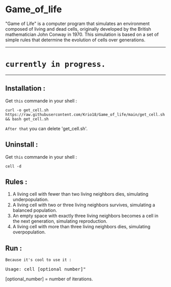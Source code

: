 # Game_of_life

"Game of Life" is a computer program that simulates an environment composed of living and dead cells, originally developed by the British mathematician John Conway in 1970. This simulation is based on a set of simple rules that determine the evolution of cells over generations.

------------------------------------------------------------------------------------
# `currently in progress.`

------------------------------------------------------------------------------------

## Installation :

Get `this` commande in your shell :

    curl -o get_cell.sh https://raw.githubusercontent.com/Krio18/Game_of_life/main/get_cell.sh && bash get_cell.sh

`After that` you can delete 'get_cell.sh'.

## Uninstall :

Get `this` commande in your shell :

    cell -d

## Rules :

1.  A living cell with fewer than two living neighbors dies, simulating underpopulation.
2.  A living cell with two or three living neighbors survives, simulating a balanced population.
3.  An empty space with exactly three living neighbors becomes a cell in the next generation, simulating reproduction.
4.  A living cell with more than three living neighbors dies, simulating overpopulation.



## Run :

`Because it's cool to use it :`

<pre>Usage: cell [optional_number]"</pre>

[optional_number] = number of iterations.

